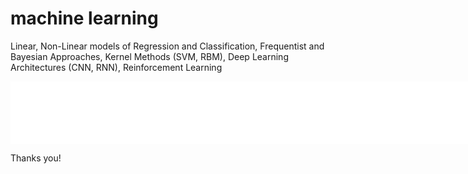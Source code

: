 # machine learning
Linear, Non-Linear models of Regression and Classification, Frequentist and Bayesian Approaches, Kernel Methods (SVM, RBM), Deep Learning Architectures (CNN, RNN), Reinforcement Learning


<iframe id="igraph" scrolling="no" style="border:none;" seamless="seamless" src="file:///Users/sheetal/mydrive/repositories/machine-learning/helper-code/index.html" height="100" width="500%"></iframe>

Thanks you!
